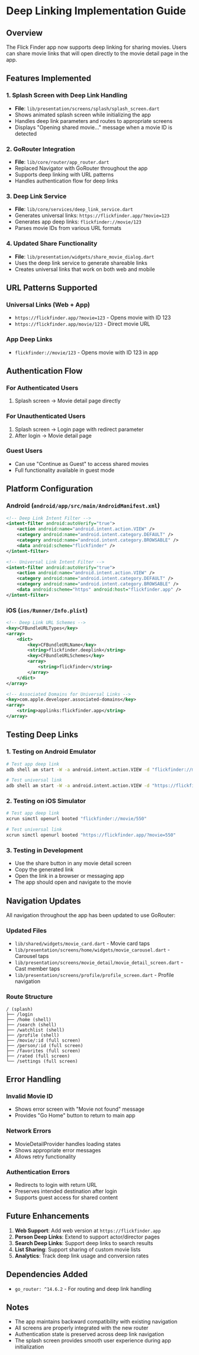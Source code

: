 # Deep Linking Implementation Guide

## Overview
The Flick Finder app now supports deep linking for sharing movies. Users can share movie links that will open directly to the movie detail page in the app.

## Features Implemented

### 1. Splash Screen with Deep Link Handling
- **File**: `lib/presentation/screens/splash/splash_screen.dart`
- Shows animated splash screen while initializing the app
- Handles deep link parameters and routes to appropriate screens
- Displays "Opening shared movie..." message when a movie ID is detected

### 2. GoRouter Integration
- **File**: `lib/core/router/app_router.dart`
- Replaced Navigator with GoRouter throughout the app
- Supports deep linking with URL patterns
- Handles authentication flow for deep links

### 3. Deep Link Service
- **File**: `lib/core/services/deep_link_service.dart`
- Generates universal links: `https://flickfinder.app/?movie=123`
- Generates app deep links: `flickfinder://movie/123`
- Parses movie IDs from various URL formats

### 4. Updated Share Functionality
- **File**: `lib/presentation/widgets/share_movie_dialog.dart`
- Uses the deep link service to generate shareable links
- Creates universal links that work on both web and mobile

## URL Patterns Supported

### Universal Links (Web + App)
- `https://flickfinder.app/?movie=123` - Opens movie with ID 123
- `https://flickfinder.app/movie/123` - Direct movie URL

### App Deep Links
- `flickfinder://movie/123` - Opens movie with ID 123 in app

## Authentication Flow

### For Authenticated Users
1. Splash screen → Movie detail page directly

### For Unauthenticated Users
1. Splash screen → Login page with redirect parameter
2. After login → Movie detail page

### Guest Users
- Can use "Continue as Guest" to access shared movies
- Full functionality available in guest mode

## Platform Configuration

### Android (`android/app/src/main/AndroidManifest.xml`)
```xml
<!-- Deep Link Intent Filter -->
<intent-filter android:autoVerify="true">
    <action android:name="android.intent.action.VIEW" />
    <category android:name="android.intent.category.DEFAULT" />
    <category android:name="android.intent.category.BROWSABLE" />
    <data android:scheme="flickfinder" />
</intent-filter>

<!-- Universal Link Intent Filter -->
<intent-filter android:autoVerify="true">
    <action android:name="android.intent.action.VIEW" />
    <category android:name="android.intent.category.DEFAULT" />
    <category android:name="android.intent.category.BROWSABLE" />
    <data android:scheme="https" android:host="flickfinder.app" />
</intent-filter>
```

### iOS (`ios/Runner/Info.plist`)
```xml
<!-- Deep Link URL Schemes -->
<key>CFBundleURLTypes</key>
<array>
    <dict>
        <key>CFBundleURLName</key>
        <string>flickfinder.deeplink</string>
        <key>CFBundleURLSchemes</key>
        <array>
            <string>flickfinder</string>
        </array>
    </dict>
</array>

<!-- Associated Domains for Universal Links -->
<key>com.apple.developer.associated-domains</key>
<array>
    <string>applinks:flickfinder.app</string>
</array>
```

## Testing Deep Links

### 1. Testing on Android Emulator
```bash
# Test app deep link
adb shell am start -W -a android.intent.action.VIEW -d "flickfinder://movie/550" com.example.flick_finder

# Test universal link
adb shell am start -W -a android.intent.action.VIEW -d "https://flickfinder.app/?movie=550" com.example.flick_finder
```

### 2. Testing on iOS Simulator
```bash
# Test app deep link
xcrun simctl openurl booted "flickfinder://movie/550"

# Test universal link
xcrun simctl openurl booted "https://flickfinder.app/?movie=550"
```

### 3. Testing in Development
- Use the share button in any movie detail screen
- Copy the generated link
- Open the link in a browser or messaging app
- The app should open and navigate to the movie

## Navigation Updates

All navigation throughout the app has been updated to use GoRouter:

### Updated Files
- `lib/shared/widgets/movie_card.dart` - Movie card taps
- `lib/presentation/screens/home/widgets/movie_carousel.dart` - Carousel taps
- `lib/presentation/screens/movie_detail/movie_detail_screen.dart` - Cast member taps
- `lib/presentation/screens/profile/profile_screen.dart` - Profile navigation

### Route Structure
```
/ (splash)
├── /login
├── /home (shell)
├── /search (shell)
├── /watchlist (shell)
├── /profile (shell)
├── /movie/:id (full screen)
├── /person/:id (full screen)
├── /favorites (full screen)
├── /rated (full screen)
└── /settings (full screen)
```

## Error Handling

### Invalid Movie ID
- Shows error screen with "Movie not found" message
- Provides "Go Home" button to return to main app

### Network Errors
- MovieDetailProvider handles loading states
- Shows appropriate error messages
- Allows retry functionality

### Authentication Errors
- Redirects to login with return URL
- Preserves intended destination after login
- Supports guest access for shared content

## Future Enhancements

1. **Web Support**: Add web version at `https://flickfinder.app`
2. **Person Deep Links**: Extend to support actor/director pages
3. **Search Deep Links**: Support deep links to search results
4. **List Sharing**: Support sharing of custom movie lists
5. **Analytics**: Track deep link usage and conversion rates

## Dependencies Added
- `go_router: ^14.6.2` - For routing and deep link handling

## Notes
- The app maintains backward compatibility with existing navigation
- All screens are properly integrated with the new router
- Authentication state is preserved across deep link navigation
- The splash screen provides smooth user experience during app initialization